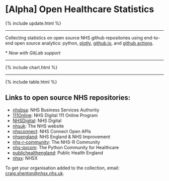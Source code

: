 <script src="https://cdn.plot.ly/plotly-latest.min.js"></script>
<style>
table.dataframe, .dataframe th, .dataframe td {
  border: none;
  border-bottom: 1px solid #C8C8C8;
  border-collapse: collapse;
  text-align:left;
  padding: 10px;
  margin-bottom: 40px;
  font-size: 0.9em;
}
.dataframe summary {
  border: none;
  border-bottom: 1px solid #C8C8C8;
  border-collapse: collapse;
  text-align:left;
  padding: 10px;
  margin-bottom: 40px;
  font-size: 0.5em;
}
</style>

# [Alpha] Open Healthcare Statistics

{% include update.html %}

---

Collecting statistics on open source NHS github repositories using end-to-end open source analytics: python, [plotly](https://plotly.com/python/), [github.io](https://pages.github.com/), and [github actions](https://github.com/features/actions).

\* _Now with GitLab support_

---

{% include chart.html %}

---

{% include table.html %}

## Links to open source NHS repositories:

- [nhsbsa](https://gitlab.com/nhsbsa): NHS Business Services Authority
- [111Online](https://github.com/111Online): NHS Digital 111 Online Program
- [NHSDigital](https://github.com/NHSDigital): NHS Digital
- [nhsuk](https://github.com/nhsuk): The NHS website
- [nhsconnect](https://github.com/nhsconnect): NHS Connect Open APIs
- [nhsengland](https://github.com/nhsengland): NHS England & NHS Improvement
- [nhs-r-community](https://github.com/nhs-r-community): The NHS-R Community
- [nhs-pycom](https://github.com/nhs-pycom): The Python Community for Healthcare
- [publichealthengland](https://github.com/publichealthengland): Public Health England
- [nhsx](https://github.com/nhsx): NHSX

To get your organisation added to the collection, email: [craig.shenton@nhsx.nhs.uk](mailto:craig.shenton@nhsx.nhs.uk).
